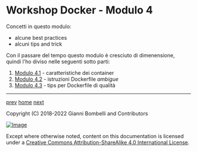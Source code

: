 # Workshop Docker - Modulo 4

Concetti in questo modulo:
- alcune best practices
- alcuni tips and trick

Con il passare del tempo questo modulo è cresciuto di dimenensione, quindi l'ho diviso nelle seguenti sotto parti:
1. [Modulo 4.1](./module04.1/README.md) - caratteristiche dei container
2. [Modulo 4.2](./module04.2/README.md) - istruzioni Dockerfile _ambigue_
3. [Modulo 4.3](./module04.3/README.md) - tips per Dockerfile di qualità

___

[prev](../module03/README.md) [home](../README.md) [next](../module05/README.md)

Copyright (C) 2018-2022 Gianni Bombelli and Contributors

[![Image](https://i.creativecommons.org/l/by-sa/4.0/88x31.png)](https://creativecommons.org/licenses/by-sa/4.0/)

Except where otherwise noted, content on this documentation is licensed under a [Creative Commons Attribution-ShareAlike 4.0 International License](https://creativecommons.org/licenses/by-sa/4.0/).
